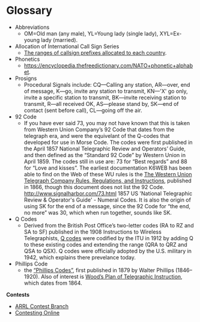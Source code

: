 # Glossary

* Abbreviations
    * OM=Old man (any male), YL=Young lady (single lady), XYL=Ex-young lady (married).
* Allocation of International Call Sign Series
    * [The ranges of callsign prefixes allocated to each country](https://www.itu.int/en/ITU-R/terrestrial/fmd/Pages/call_sign_series.aspx).
* Phonetics
    * https://encyclopedia.thefreedictionary.com/NATO+phonetic+alphabet.
* Prosigns
    * Procedural Signals include: CQ—Calling any station, AR—over, end of message, K—go, invite any station to transmit, KN—'X' go only, invite a specific station to transmit, BK—invite receiving station to transmit, R—all received OK, AS—please stand by, SK—end of contact (sent before call), CL—going off the air.
* 92 Code
    * If you have ever said 73, you may not have known that this is taken from Western Union Company’s 92 Code that dates from the telegraph era, and were the equivelant of the Q-codes that developed for use in Morse Code. The codes were first published in the April 1857 National Telegraphic Review and Operators’ Guide, and then defined as the “Standard 92 Code” by Western Union in April 1859. The codes still in use are: 73 for “Best regards” and 88 for “Love and kisses”. The earliest documentation K6WEB has been able to find on the Web of these WU rules is the [The Western Union Telegraph Company Rules, Regulations, and Instructions](http://www.hti.umich.edu/cgi/t/text/text-idx?c=moa;idno=AEU3511.0001.001), published in 1866, though this document does not list the 92 Code. http://www.signalharbor.com/73.html 1857 US 'National Telegraphic Review & Operator's Guide' - Numeral Codes. It is also the origin of using SK for the end of a message, since the 92 Code for “the end, no more” was 30, which when run together, sounds like SK.
* Q Codes
    * Derived from the British Post Office’s two-letter codes (RA to RZ and SA to SF) published in the 1908 Instructions to Wireless Telegraphists, [Q codes](https://en.wikipedia.org/wiki/Q_code) were codified by the ITU in 1912 by adding Q to these existing codes and extending the range (QRA to QRZ and QSA to QSX). Q codes were officially adopted by the U.S. military in 1942, which explains there prevelance today.
* Phillips Code
    * the [“Phillips Codes”](http://www.signalharbor.com/73.html), first published in 1879 by Walter Phillips (1846–1920). Also of interest is [Wood’s Plan of Telegraphic Instruction](http://www.civilwarsignals.org/pdf/woodsplan.pdf), which dates from 1864.

**Contests**
* [ARRL Contest Branch](http://www.arrl.org/contests/)
* [Contesting Online](http://www.contesting.com/)

